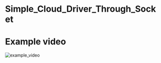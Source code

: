 # Simple_Cloud_Driver_Through_Socket

# Example video
![example_video](/Simple_Cloud_Driver_Through_Socket/Example-video.gif)

